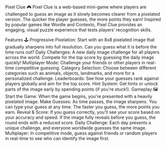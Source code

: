 Pixel Clue 🎮
Pixel Clue is a web-based mini-game where players are challenged to guess an image as it slowly becomes clearer from a pixelated version. The quicker the player guesses, the more points they earn! Inspired by popular games like Wordle and Contexto, Pixel Clue provides an engaging, visual puzzle experience that tests players’ recognition skills.

Features 🕹️
Progressive Pixelation: Start with an 8x8 pixelated image that gradually sharpens into full resolution. Can you guess what it is before the time runs out?
Daily Challenges: A new daily image challenge for all players across the world. Compete for the top score by guessing the daily image quickly!
Multiplayer Mode: Challenge your friends or other players in real-time competitive guessing.
Category Selection: Choose between different categories such as animals, objects, landmarks, and more for a personalized challenge.
Leaderboards: See how your guesses rank against players globally and aim for the top score.
Hint System: Get hints or unlock parts of the image early by spending points (if you're stuck!).
Gameplay 🖼️
Start the Game: When the game begins, you're presented with a heavily pixelated image.
Make Guesses: As time passes, the image sharpens. You can type your guess at any time. The faster you guess, the more points you earn.
Reveal & Score: If you guess correctly, you'll see your score based on your accuracy and speed. If the image fully reveals before you guess, the round ends with a reduced score.
Daily Challenge: Each day presents a unique challenge, and everyone worldwide guesses the same image.
Multiplayer: In competitive mode, guess against friends or random players in real-time to see who can identify the image first.
